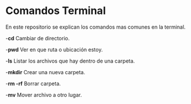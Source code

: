 # Comandos Terminal
En este repositorio se explican los comandos mas comunes en la terminal.

-**cd** Cambiar de directorio.

-**pwd** Ver en que ruta o ubicación estoy.

-**ls** Listar los archivos que hay dentro de una carpeta.

-**mkdir** Crear una nueva carpeta.

-**rm -rf** Borrar carpeta.

-**mv** Mover archivo a otro lugar.

